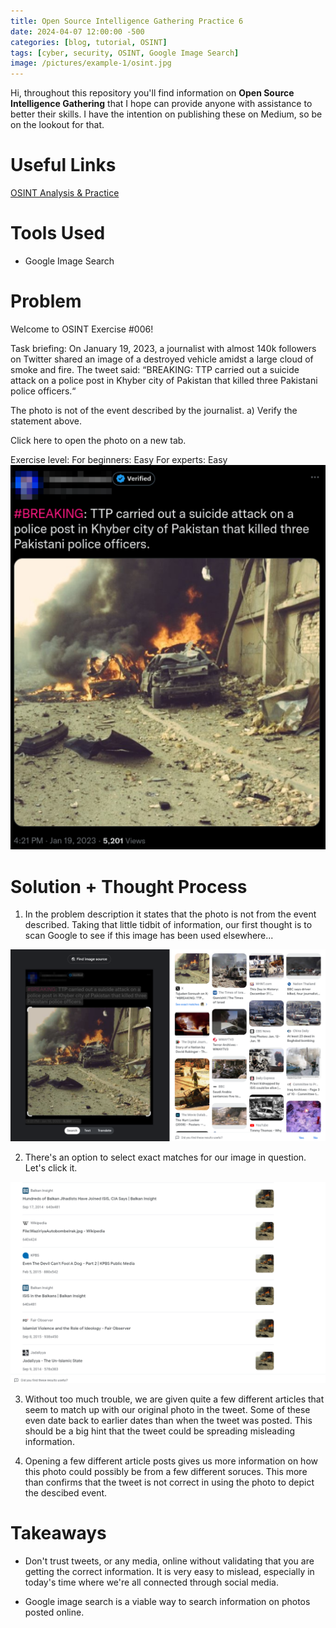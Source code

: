 ```yaml
---
title: Open Source Intelligence Gathering Practice 6
date: 2024-04-07 12:00:00 -500
categories: [blog, tutorial, OSINT]
tags: [cyber, security, OSINT, Google Image Search]
image: /pictures/example-1/osint.jpg
---
```




Hi, throughout this repository you'll find information on **Open Source Intelligence Gathering** that I hope can provide anyone with assistance to better their skills. I have the intention on publishing these on Medium, so be on the lookout for that.


# Useful Links
[OSINT Analysis & Practice](https://gralhix.com/)

# Tools Used

- Google Image Search


# Problem
Welcome to OSINT Exercise #006!

Task briefing:
On January 19, 2023, a journalist with almost 140k followers on Twitter shared an image of a destroyed vehicle amidst a large cloud of smoke and fire. The tweet said: “BREAKING: TTP carried out a suicide attack on a police post in Khyber city of Pakistan that killed three Pakistani police officers.“

The photo is not of the event described by the journalist.
a) Verify the statement above.

Click here to open the photo on a new tab.

Exercise level:
For beginners: Easy
For experts: Easy
![Tweet](/pictures/example_6/twitter-photo-exercise-6.PNG)




# Solution + Thought Process

1. In the problem description it states that the photo is not from the event described. Taking that little tidbit of information, our first thought is to scan Google to see if this image has been used elsewhere...

![Intiatial Google Image Search](/pictures/example_6/google-image-search.PNG)


2. There's an option to select exact matches for our image in question. Let's click it. 

![See exact image results](/pictures/example_6/see-exact-image-results.PNG)

3. Without too much trouble, we are given quite a few different articles that seem to match up with our original photo in the tweet. Some of these even date back to earlier dates than when the tweet was posted. This should be a big hint that the tweet could be spreading misleading information.

4. Opening a few different article posts gives us more information on how this photo could possibly be from a few different soruces. This more than confirms that the tweet is not correct in using the photo to depict the descibed event.


# Takeaways

- Don't trust tweets, or any media, online without validating that you are getting the correct information. It is very easy to mislead, especially in today's time where we're all connected through social media.

- Google image search is a viable way to search information on photos posted online.


